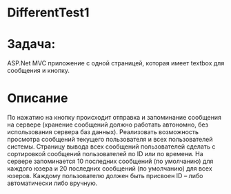 # DifferentTest1

# Задача:
ASP.Net MVC приложение с одной страницей, которая имеет textbox для сообщения и кнопку.

# Описание
По нажатию на кнопку происходит отправка и запоминание сообщения на сервере (хранение сообщений должно работать автономно, без использования сервера баз данных). Реализовать возможность просмотра сообщений текущего пользователя и всех пользователей системы. Страницу вывода всех сообщений пользователей сделать с сортировкой сообщений пользователей по ID или по времени. На сервере запоминается 10 последних сообщений (по умолчанию) для каждого юзера и 20 последних сообщений (по умолчанию) для всех юзеров. Каждому пользователю должен быть присвоен ID – либо автоматически либо вручную.

